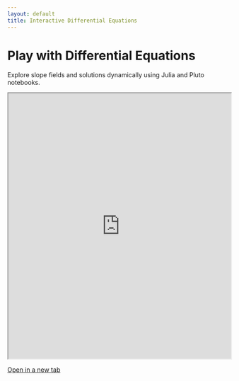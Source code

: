 ```yaml
---
layout: default
title: Interactive Differential Equations
---
```


# Play with Differential Equations
Explore slope fields and solutions dynamically using Julia and Pluto notebooks.

<iframe src="https://mybinder.org/v2/gh/YOUR-GITHUB-USERNAME/YOUR-REPO/main?urlpath=pluto/notebooks/differential_equations.jl"
        width="100%" height="600px"></iframe>

[Open in a new tab](https://mybinder.org/v2/gh/YOUR-GITHUB-USERNAME/YOUR-REPO/main?urlpath=pluto/notebooks/differential_equations.jl)